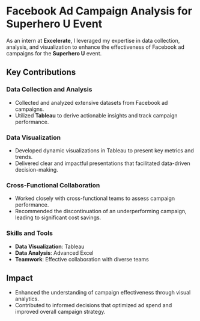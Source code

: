 
# Facebook Ad Campaign Analysis for Superhero U Event

As an intern at **Excelerate**, I leveraged my expertise in data collection, analysis, and visualization to enhance the effectiveness of Facebook ad campaigns for the **Superhero U** event.

## Key Contributions

### **Data Collection and Analysis**
- Collected and analyzed extensive datasets from Facebook ad campaigns.
- Utilized **Tableau** to derive actionable insights and track campaign performance.

### **Data Visualization**
- Developed dynamic visualizations in Tableau to present key metrics and trends.
- Delivered clear and impactful presentations that facilitated data-driven decision-making.

### **Cross-Functional Collaboration**
- Worked closely with cross-functional teams to assess campaign performance.
- Recommended the discontinuation of an underperforming campaign, leading to significant cost savings.

### **Skills and Tools**
- **Data Visualization**: Tableau
- **Data Analysis**: Advanced Excel
- **Teamwork**: Effective collaboration with diverse teams

## Impact
- Enhanced the understanding of campaign effectiveness through visual analytics.
- Contributed to informed decisions that optimized ad spend and improved overall campaign strategy.
